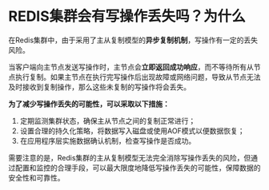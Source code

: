 # REDIS集群会有写操作丢失吗？为什么

在Redis集群中，由于采用了主从复制模型的**异步复制机制**，写操作有一定的丢失风险。

当客户端向主节点发送写操作时，主节点会**立即返回成功响应**，而不等待所有从节点执行复制。如果主节点在执行完写操作后出现故障或网络问题，导致从节点无法及时接收到复制操作，那么这些未复制的写操作将会丢失。

**为了减少写操作丢失的可能性，可以采取以下措施：**

1. 定期监测集群状态，确保主从节点之间的复制正常进行；
2. 设置合理的持久化策略，将数据写入磁盘或使用AOF模式以便数据恢复；
3. 在应用程序层实施数据确认机制，检查写操作是否成功。

需要注意的是，Redis集群的主从复制模型无法完全消除写操作丢失的风险，但通过配置和监控的合理手段，可以最大限度地降低写操作丢失的可能性，保障数据的安全性和可靠性。

